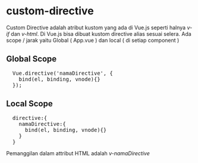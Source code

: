 # custom-directive

Custom Directive adalah atribut kustom yang ada di Vue.js seperti halnya *v-if* dan <i>v-html</i>. Di Vue.js bisa dibuat kustom directive alias sesuai selera. Ada scope / jarak yaitu Global ( App.vue ) dan local ( di setiap component )

## Global Scope
<tt>
<pre>
  Vue.directive('namaDirective', {
    bind(el, binding, vnode){}
  });
</pre>
</tt>

## Local Scope
<tt>
<pre>
  directive:{
    namaDirective:{
      bind(el, binding, vnode){}
    }
  }
</pre>
</tt>

Pemanggilan dalam attribut HTML adalah *v-namaDirective*
